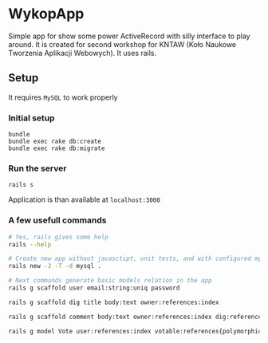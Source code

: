 # WykopApp

Simple app for show some power ActiveRecord with silly interface to play around.
It is created for second workshop for KNTAW (Koło Naukowe Tworzenia Aplikacji Webowych).
It uses rails.

## Setup

It requires `MySQL` to work properly

### Initial setup
```
bundle
bundle exec rake db:create
bundle exec rake db:migrate
```

### Run the server
```
rails s
```
Application is than available at `localhost:3000`


### A few usefull commands

```bash
# Yes, rails gives some help
rails --help

# Create new app without javasctipt, unit tests, and with configured mysql
rails new -J -T -d mysql .

# Next commands generate basic models relation in the app
rails g scaffold user email:string:uniq password

rails g scaffold dig title body:text owner:references:index

rails g scaffold comment body:text owner:references:index dig:references:index

rails g model Vote user:references:index votable:references{polymorphic}:index amount:integer
```
